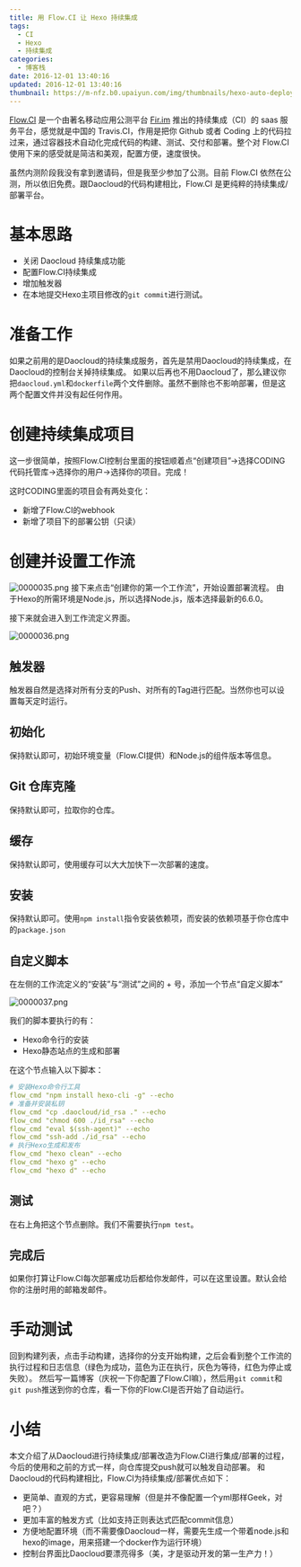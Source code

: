 ```yaml
---
title: 用 Flow.CI 让 Hexo 持续集成
tags:
  - CI
  - Hexo
  - 持续集成
categories:
  - 博客栈
date: 2016-12-01 13:40:16
updated: 2016-12-01 13:40:16
thumbnail: https://m-nfz.b0.upaiyun.com/img/thumbnails/hexo-auto-deploy-with-Flow.CI.png!blogth
---
```


[Flow.CI](https://Flow.CI) 是一个由著名移动应用公测平台 [Fir.im](https://fir.im) 推出的持续集成（CI）的 saas 服务平台，感觉就是中国的 Travis.CI，作用是把你 Github 或者 Coding 上的代码拉过来，通过容器技术自动化完成代码的构建、测试、交付和部署。整个对 Flow.CI 使用下来的感受就是简洁和美观，配置方便，速度很快。

<!--more-->

虽然内测阶段我没有拿到邀请码，但是我至少参加了公测。目前 Flow.CI 依然在公测，所以依旧免费。跟Daocloud的代码构建相比，Flow.CI 是更纯粹的持续集成/部署平台。

# 基本思路

- 关闭 Daocloud 持续集成功能
- 配置Flow.CI持续集成
- 增加触发器
- 在本地提交Hexo主项目修改的`git commit`进行测试。

# 准备工作

如果之前用的是Daocloud的持续集成服务，首先是禁用Daocloud的持续集成，在Daocloud的控制台关掉持续集成。
如果以后再也不用Daocloud了，那么建议你把`daocloud.yml`和`dockerfile`两个文件删除。虽然不删除也不影响部署，但是这两个配置文件并没有起任何作用。

# 创建持续集成项目

这一步很简单，按照Flow.CI控制台里面的按钮顺着点“创建项目”->选择CODING代码托管库->选择你的用户->选择你的项目。完成！

这时CODING里面的项目会有两处变化：

- 新增了Flow.CI的webhook
- 新增了项目下的部署公钥（只读）

# 创建并设置工作流
![0000035.png](https://img-nfz.b0.upaiyun.com/0000035.png)
接下来点击“创建你的第一个工作流”，开始设置部署流程。
由于Hexo的所需环境是Node.js，所以选择Node.js，版本选择最新的6.6.0。

接下来就会进入到工作流定义界面。

![0000036.png](https://img-nfz.b0.upaiyun.com/0000036.png)

## 触发器
触发器自然是选择对所有分支的Push、对所有的Tag进行匹配。当然你也可以设置每天定时运行。

## 初始化
保持默认即可，初始环境变量（Flow.CI提供）和Node.js的组件版本等信息。

## Git 仓库克隆
保持默认即可，拉取你的仓库。

## 缓存
保持默认即可，使用缓存可以大大加快下一次部署的速度。

## 安装
保持默认即可。使用`npm install`指令安装依赖项，而安装的依赖项基于你仓库中的`package.json`

## 自定义脚本
在左侧的工作流定义的“安装”与“测试”之间的 + 号，添加一个节点“自定义脚本”

![0000037.png](https://img-nfz.b0.upaiyun.com/0000037.png)

我们的脚本要执行的有：

- Hexo命令行的安装
- Hexo静态站点的生成和部署

在这个节点输入以下脚本：

```yaml
# 安装Hexo命令行工具
flow_cmd "npm install hexo-cli -g" --echo
# 准备并安装私钥
flow_cmd "cp .daocloud/id_rsa ." --echo
flow_cmd "chmod 600 ./id_rsa" --echo
flow_cmd "eval $(ssh-agent)" --echo
flow_cmd "ssh-add ./id_rsa" --echo
# 执行Hexo生成和发布
flow_cmd "hexo clean" --echo
flow_cmd "hexo g" --echo
flow_cmd "hexo d" --echo
```

## 测试
在右上角把这个节点删除。我们不需要执行`npm test`。

## 完成后
如果你打算让Flow.CI每次部署成功后都给你发邮件，可以在这里设置。默认会给你的注册时用的邮箱发邮件。

# 手动测试
回到构建列表，点击手动构建，选择你的分支开始构建，之后会看到整个工作流的执行过程和日志信息（绿色为成功，蓝色为正在执行，灰色为等待，红色为停止或失败）。
然后写一篇博客（庆祝一下你配置了Flow.CI嘛），然后用`git commit`和`git push`推送到你的仓库，看一下你的Flow.CI是否开始了自动运行。

# 小结
本文介绍了从Daocloud进行持续集成/部署改造为Flow.CI进行集成/部署的过程，今后的使用和之前的方式一样，向仓库提交push就可以触发自动部署。
和Daocloud的代码构建相比，Flow.CI为持续集成/部署优点如下：

- 更简单、直观的方式，更容易理解（但是并不像配置一个yml那样Geek，对吧？）
- 更加丰富的触发方式（比如支持正则表达式匹配commit信息）
- 方便地配置环境（而不需要像Daocloud一样，需要先生成一个带着node.js和hexo的image，用来搭建一个docker作为运行环境）
- 控制台界面比Daocloud要漂亮得多（美，才是驱动开发的第一生产力！）
